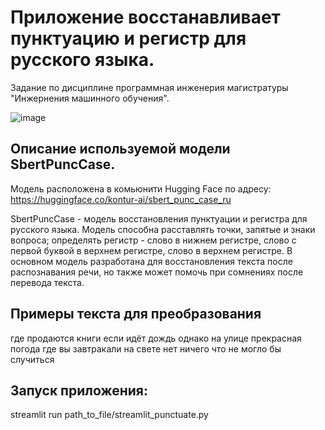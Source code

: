 # Приложение восстанавливает пунктуацию и регистр для русского языка.

Задание по дисциплине программная инженерия магистратуры "Инжернения машинного обучения".

![image](https://user-images.githubusercontent.com/25247673/202898685-09ee299f-98cd-4774-9ebe-0d66e9730fc3.png)


## Описание используемой модели SbertPuncCase.

Модель расположена в комьюнити Hugging Face по адресу:
https://huggingface.co/kontur-ai/sbert_punc_case_ru

SbertPuncCase - модель восстановления пунктуации и регистра для русского языка. Модель способна расставлять точки, запятые и знаки вопроса; определять регистр - слово в нижнем регистре, слово с первой буквой в верхнем регистре, слово в верхнем регистре. В основном модель разработана для восстановления текста после распознавания речи, но также может помочь при сомнениях после перевода текста.

## Примеры текста для преобразования

где продаются книги если идёт дождь
однако на улице прекрасная погода
где вы завтракали
на свете нет ничего что не могло бы случиться

## Запуск приложения:

streamlit run path_to_file/streamlit_punctuate.py
